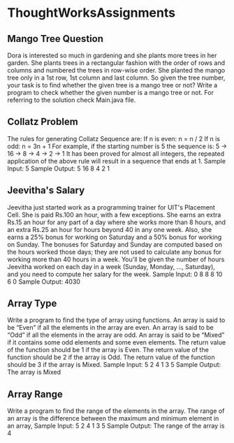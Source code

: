 # ThoughtWorksAssignments

## Mango Tree Question

Dora is interested so much in gardening and she plants more trees in her garden. She plants trees in a rectangular fashion with the order of rows and columns and numbered the trees in row-wise order. She planted the mango tree only in a 1st row, 1st column and last column. So given the tree number, your task is to find whether the given tree is a mango tree or not? Write a program to check whether the given number is a mango tree or not.
For referring to the solution check Main.java file.

## Collatz Problem

The rules for generating Collatz Sequence are: If n is even: n = n / 2 If n is odd: n = 3n + 1 For example, if the starting number is 5 the sequence is: 5 -> 16 -> 8 -> 4 -> 2 -> 1 It has been proved for almost all integers, the repeated application of the above rule will result in a sequence that ends at 1.
Sample Input:
5
Sample Output:
5
16
8
4
2
1

## Jeevitha's Salary
Jeevitha just started work as a programming trainer for UIT's Placement Cell. She is paid Rs.100 an hour, with a few exceptions. She earns an extra Rs.15 an hour for any part of a day where she works more than 8 hours, and an extra Rs.25 an hour for hours beyond 40 in any one week. Also, she earns a 25% bonus for working on Saturday and a 50% bonus for working on Sunday. The bonuses for Saturday and Sunday are computed based on the hours worked those days; they are not used to calculate any bonus for working more than 40 hours in a week. You'll be given the number of hours Jeevitha worked on each day in a week (Sunday, Monday, ..., Saturday), and you need to compute her salary for the week.
Sample Input:
0
8
8
8
10
6
0
Sample Output:
4030

## Array Type
Write a program to find the type of array using functions. An array is said to be “Even” if all the elements in the array are even. An array is said to be “Odd” if all the elements in the array are odd. An array is said to be “Mixed” if it contains some odd elements and some even elements. The return value of the function should be 1 if the array is Even. The return value of the function should be 2 if the array is Odd. The return value of the function should be 3 if the array is Mixed.
Sample Input:
5
2
4
1
3
5
Sample Output:
The array is Mixed
 
 ## Array Range
 Write a program to find the range of the elements in the array. The range of an array is the difference between the maximum and minimum element in an array,
Sample Input:
5
2
4
1
3
5
Sample Output:
The range of the array is 4
